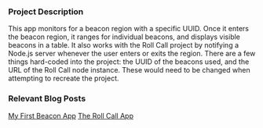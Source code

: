 ### Project Description
This app monitors for a beacon region with a specific UUID. Once it enters the beacon region, it ranges for individual beacons, and displays visible beacons in a table. It also works with the Roll Call project by notifying a Node.js server whenever the user enters or exits the region. There are a few things hard-coded into the project: the UUID of the beacons used, and the URL of the Roll Call node instance. These would need to be changed when attempting to recreate the project. 

### Relevant Blog Posts
[My First Beacon App](http://dcinglis.wordpress.com/2014/06/27/my-first-beacon-app/)
[The Roll Call App](http://dcinglis.wordpress.com/2014/07/15/the-roll-call-app-integrating-beacons-with-node-js-and-mongodb/)
